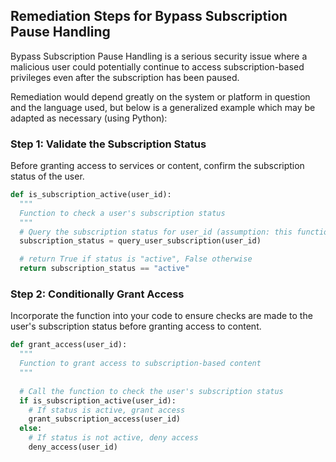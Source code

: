 

## Remediation Steps for Bypass Subscription Pause Handling

Bypass Subscription Pause Handling is a serious security issue where a malicious user could potentially continue to access subscription-based privileges even after the subscription has been paused. 

Remediation would depend greatly on the system or platform in question and the language used, but below is a generalized example which may be adapted as necessary (using Python):

### Step 1: Validate the Subscription Status
Before granting access to services or content, confirm the subscription status of the user. 

```python
def is_subscription_active(user_id):
  """
  Function to check a user's subscription status
  """
  # Query the subscription status for user_id (assumption: this function exists in the system)
  subscription_status = query_user_subscription(user_id)

  # return True if status is "active", False otherwise
  return subscription_status == "active"
```

### Step 2: Conditionally Grant Access

Incorporate the function into your code to ensure checks are made to the user's subscription status before granting access to content. 

```python
def grant_access(user_id):
  """
  Function to grant access to subscription-based content
  """
  
  # Call the function to check the user's subscription status
  if is_subscription_active(user_id):
    # If status is active, grant access
    grant_subscription_access(user_id)
  else:
    # If status is not active, deny access
    deny_access(user_id)
```